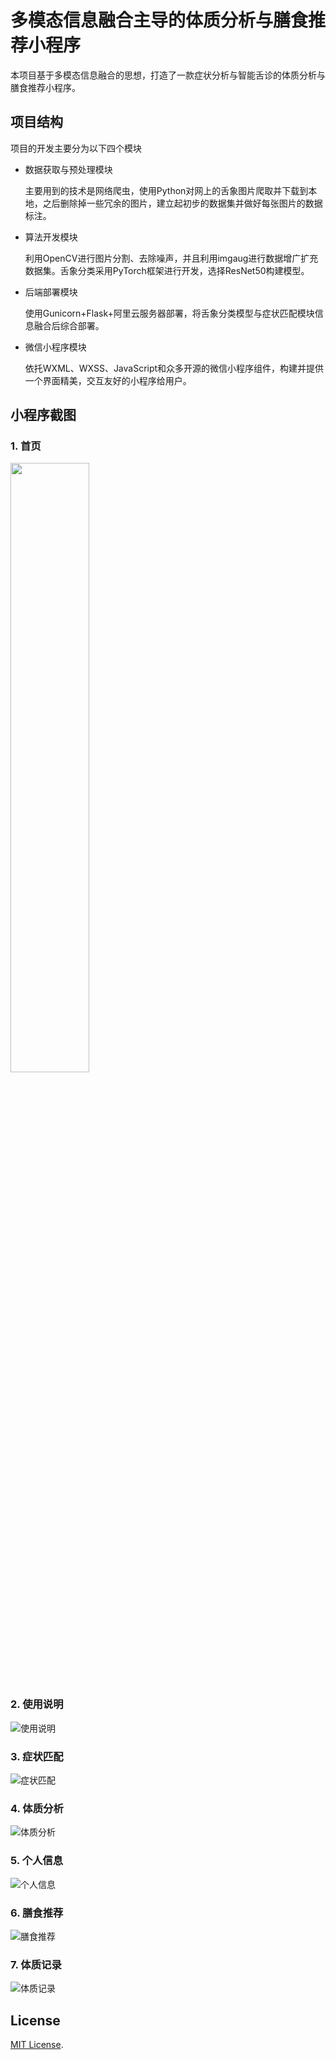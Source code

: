 # 多模态信息融合主导的体质分析与膳食推荐小程序

本项目基于多模态信息融合的思想，打造了一款症状分析与智能舌诊的体质分析与膳食推荐小程序。

##  项目结构
项目的开发主要分为以下四个模块

- 数据获取与预处理模块

    主要用到的技术是网络爬虫，使用Python对网上的舌象图片爬取并下载到本地，之后删除掉一些冗余的图片，建立起初步的数据集并做好每张图片的数据标注。

- 算法开发模块

    利用OpenCV进行图片分割、去除噪声，并且利用imgaug进行数据增广扩充数据集。舌象分类采用PyTorch框架进行开发，选择ResNet50构建模型。

- 后端部署模块

    使用Gunicorn+Flask+阿里云服务器部署，将舌象分类模型与症状匹配模块信息融合后综合部署。

- 微信小程序模块

    依托WXML、WXSS、JavaScript和众多开源的微信小程序组件，构建并提供一个界面精美，交互友好的小程序给用户。

## 小程序截图

### 1. 首页

<img src="https://github.com/charfole/HeyConstitution/blob/master/images/首页.jpg" width="50%" height="50%">
<!-- ![首页](https://github.com/charfole/HeyConstitution/blob/master/images/首页.jpg) -->

### 2. 使用说明

![使用说明](https://github.com/charfole/HeyConstitution/blob/master/images/使用说明.png)

### 3. 症状匹配

![症状匹配](https://github.com/charfole/HeyConstitution/blob/master/images/症状匹配.png)

### 4. 体质分析

![体质分析](https://github.com/charfole/HeyConstitution/blob/master/images/体质分析.png)

### 5. 个人信息

![个人信息](https://github.com/charfole/HeyConstitution/blob/master/images/个人信息.png)

### 6. 膳食推荐

![膳食推荐](https://github.com/charfole/HeyConstitution/blob/master/images/膳食推荐.png)

### 7. 体质记录

![体质记录](https://github.com/charfole/HeyConstitution/blob/master/images/体质记录.png)

## License

[MIT License](https://github.com/charfole/HeyConstitution/blob/master/LICENSE).
